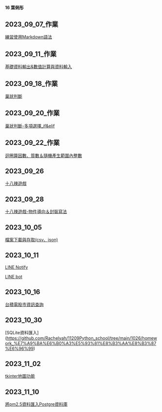 #### 16 葉俐彤
## 2023_09_07_作業
[練習使用Markdown語法](https://github.com/Rachelyah/20230907-)

## 2023_09_11_作業
[基礎資料輸出&數值計算與資料輸入](https://github.com/Rachelyah/20230911_homework)

## 2023_09_18_作業
[巢狀判斷](https://github.com/Rachelyah/11209Python_school/blob/main/0918/%E5%9B%9E%E5%AE%B6%E4%BD%9C%E6%A5%AD/lesson6_2.ipynb)

## 2023_09_20_作業
[巢狀判斷-多項選擇_if&elif](https://github.com/Rachelyah/11209Python_school/blob/main/0920/回家作業/條件分析回家作業.ipynb)

## 2023_09_22_作業
[迴圈算因數、質數＆隨機產生範圍內整數](https://github.com/Rachelyah/11209Python_school/blob/main/0922/上課練習/回家作業/0922回家作業.ipynb)

## 2023_09_26
[十八辣遊戲](https://github.com/Rachelyah/11209Python_school/blob/main/0926/%E5%9B%9E%E5%AE%B6%E4%BD%9C%E6%A5%AD/0926%E5%9B%9E%E5%AE%B6%E4%BD%9C%E6%A5%AD.ipynb)

## 2023_09_28
[十八辣遊戲-物件導向＆封裝寫法](https://github.com/Rachelyah/11209Python_school/blob/main/0928/回家作業/十八辣遊戲.ipynb)

## 2023_10_05
[檔案下載與存取(csv、json)](https://github.com/Rachelyah/11209Python_school/blob/main/1005/homework.ipynb)

## 2023_10_11
[LINE Notify]([https://github.com/Rachelyah/11209Python_school/blob/main/1011/LINE-homework/LINE%20notify.ipynb](https://github.com/Rachelyah/11209Python_school/tree/main/1011/LINE_Notify))

[LINE bot](https://github.com/Rachelyah/LINE-bot)

## 2023_10_16
[台積電股市資訊查詢](https://github.com/Rachelyah/11209Python_school/blob/main/1016/homework.py)

## 2023_10_30
[SQLite資料匯入] (https://github.com/Rachelyah/11209Python_school/tree/main/1026/homework_%E7%A9%BA%E6%B0%A3%E5%93%81%E8%B3%AA%E8%B3%87%E6%96%99)

## 2023_11_02
[tkinter地圖功能](https://github.com/Rachelyah/11209Python_school/blob/main/1101/homework_地圖/map.ipynb)

## 2023_11_10
[將pm2.5資料匯入Postgre資料庫](https://github.com/Rachelyah/11209Python_school/tree/main/1110/homework-%E5%BB%BA%E7%BD%AE%E7%92%B0%E5%A2%83%E9%83%A8pm2.5%E8%B3%87%E6%96%99%E5%BA%AB)